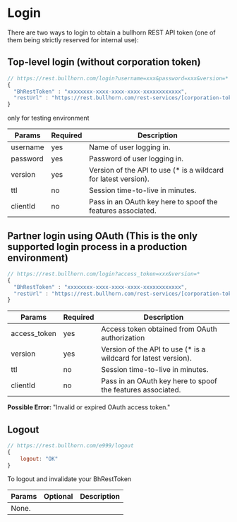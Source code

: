 # Login

There are two ways to login to obtain a bullhorn REST API token (one of them being strictly reserved for internal use):

## Top-level login (without corporation token)

``` javascript
// https://rest.bullhorn.com/login?username=xxx&password=xxx&version=*
{
  "BhRestToken" : "xxxxxxxx-xxxx-xxxx-xxxx-xxxxxxxxxxxx",
  "restUrl" : "https://rest.bullhorn.com/rest-services/[corporation-token]/"
}
```

<aside class="warning">only for testing environment</aside>

Params | Required | Description
------ | -------- | -----
username     | yes | Name of user logging in. |
password     | yes | Password of user logging in. |
version      | yes | Version of the API to use (\* is a wildcard for latest version). |
ttl          | no  | Session time-to-live in minutes. |
clientId     | no  | Pass in an OAuth key here to spoof the features associated. |


## Partner login using OAuth (This is the only supported login process in a production environment)

``` javascript
// https://rest.bullhorn.com/login?access_token=xxx&version=*
{
  "BhRestToken" : "xxxxxxxx-xxxx-xxxx-xxxx-xxxxxxxxxxxx",
  "restUrl" : "https://rest.bullhorn.com/rest-services/[corporation-token]/"
}
```

Params | Required | Description
------ | -------- | -----
access_token | yes | Access token obtained from OAuth authorization |
version      | yes | Version of the API to use (\* is a wildcard for latest version). |
ttl          | no  | Session time-to-live in minutes. |
clientId     | no  |  Pass in an OAuth key here to spoof the features associated. |

<aside class="warning"><strong>Possible Error: </strong>"Invalid or expired OAuth access token."</aside>

## Logout

``` javascript
// https://rest.bullhorn.com/e999/logout
{
    logout: "OK"
}
```

To logout and invalidate your BhRestToken

Params | Optional | Description
------ | -------- | -----
None.  ||
